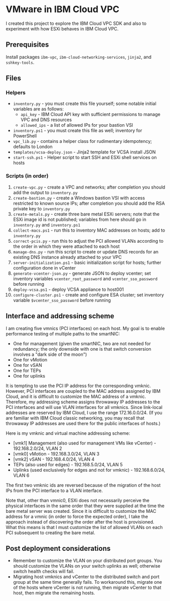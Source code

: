 # VMware in IBM Cloud VPC

I created this project to explore the IBM Cloud VPC SDK and also to experiment with how ESXi behaves in IBM Cloud VPC.

## Prerequisites
Install packages `ibm-vpc`, `ibm-cloud-networking-services`, `jinja2`, and `sshkey-tools`.

## Files

### Helpers

- `inventory.py` - you must create this file yourself; some notable initial variables are as follows:
  - `api_key` - IBM Cloud API key with sufficient permissions to manage VPC and DNS resources
  - `allowed_ips` - a list of allowed IPs for your bastion VSI
- `inventory.ps1` - you must create this file as well; inventory for PowerShell
- `vpc_lib.py` - contains a helper class for rudimentary idempotency; defaults to London
- `templates/vcsa-deploy.json` - Jinja2 template for VCSA install JSON
- `start-ssh.ps1` - Helper script to start SSH and ESXi shell services on hosts

### Scripts (in order)
1. `create-vpc.py` - create a VPC and networks; after completion you should add the output to `inventory.py`
2. `create-bastion.py` - create a Windows bastion VSI with access restricted to known source IPs; after completion you should add the RSA private key to `inventory.py`
3. `create-metals.py` - create three bare metal ESXi servers; note that the ESXi image id is not published; variables from here should go in `inventory.py` and `inventory.ps1`
4. `collect-macs.ps1` - run this to inventory MAC addresses on hosts; add to `inventory.py`
5. `correct-pcis.py` - run this to adjust the PCI allowed VLANs according to the order in which they were attached to each host
6. `manage-dns.py` - run this script to create or update DNS records for an existing DNS instance already attached to your VPC
7. `server-initialization.ps1` - basic initialization script for hosts; further configuration done in vCenter
8. `generate-vcenter-json.py` - generate JSON to deploy vcenter; set inventory variables `vcenter_root_password` and `vcenter_sso_password` before running
9. `deploy-vcsa.ps1` - deploy VCSA appliance to host001
10. `configure-cluster.ps1` - create and configure ESA cluster; set inventory variable `$vcenter_sso_password` before running

## Interface and addressing scheme

I am creating five vmnics (PCI interfaces) on each host. My goal is to enable performance testing of multiple paths to the smartNIC:

- One for management (given the smartNIC, two are not needed for redundancy; the only downside with one is that switch conversion involves a "dark side of the moon")
- One for vMotion
- One for vSAN
- One for TEPs
- One for uplinks

It is tempting to use the PCI IP address for the corresponding vmknic. However, PCI interfaces are coupled to the MAC address assigned by IBM Cloud, and it is difficult to customize the MAC address of a vmknic. Therefore, my addressing scheme assigns throwaway IP addresses to the PCI interfaces and will use VLAN interfaces for all vmknics. Since link-local addresses are reserved by IBM Cloud, I use the range 172.16.0.0/24. (If you are familiar with IBM Cloud classic networking, you may recall that throwaway IP addresses are used there for the public interfaces of hosts.)

Here is my vmknic and virtual machine addressing scheme:

- [vmk1] Management (also used for management VMs like vCenter) - 192.168.2.0/24, VLAN 2
- [vmk0] vMotion - 192.168.3.0/24, VLAN 3
- [vmk2] vSAN - 192.168.4.0/24, VLAN 4
- TEPs (also used for edges) - 192.168.5.0/24, VLAN 5
- Uplinks (used exclusively for edges and not for vmknic) - 192.168.6.0/24, VLAN 6

The first two vmknic ids are reversed because of the migration of the host IPs from the PCI interface to a VLAN interface.

Note that, other than vmnic0, ESXi does not necessarily perceive the physical interfaces in the same order that they were supplied at the time the bare metal server was created. Since it is difficult to customize the MAC address for a vmnic (in order to force the expected order), I take the approach instead of discovering the order after the host is provisioned. What this means is that I must customize the list of allowed VLANs on each PCI subsequent to creating the bare metal.

## Post deployment considerations

- Remember to customize the VLAN on your distributed port groups. You should customize the VLANs on your switch uplinks as well; otherwise switch health checks will fail.
- Migrating host vmknics and vCenter to the distributed switch and port group at the same time generally fails. To workaround this, migrate one of the hosts where vCenter is not running, then migrate vCenter to that host, then migrate the remaining hosts.

